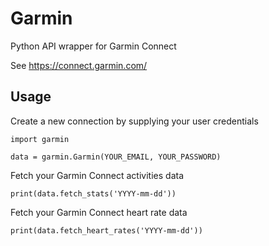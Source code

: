 # Garmin
Python API wrapper for Garmin Connect

See https://connect.garmin.com/

## Usage
Create a new connection by supplying your user credentials
```
import garmin

data = garmin.Garmin(YOUR_EMAIL, YOUR_PASSWORD)
```

Fetch your Garmin Connect activities data
```
print(data.fetch_stats('YYYY-mm-dd'))
```


Fetch your Garmin Connect heart rate data

```
print(data.fetch_heart_rates('YYYY-mm-dd'))
```